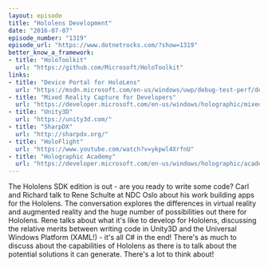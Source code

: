 ```yaml
---
layout: episode
title: "Hololens Development"
date: "2016-07-07"
episode_number: "1319"
episode_url: "https://www.dotnetrocks.com/?show=1319"
better_know_a_framework:
- title: "HoloToolkit"
  url: "https://github.com/Microsoft/HoloToolkit"
links:
- title: "Device Portal for HoloLens"
  url: "https://msdn.microsoft.com/en-us/windows/uwp/debug-test-perf/device-portal-hololens"
- title: "Mixed Reality Capture for Developers"
  url: "https://developer.microsoft.com/en-us/windows/holographic/mixed_reality_capture_for_developers"
- title: "Unity3D"
  url: "https://unity3d.com/"
- title: "SharpDX"
  url: "http://sharpdx.org/"
- title: "HoloFlight"
  url: "https://www.youtube.com/watch?v=ykpwl4XrfnU"
- title: "Holographic Academy"
  url: "https://developer.microsoft.com/en-us/windows/holographic/academy"
---
```


The Hololens SDK edition is out - are you ready to write some code? Carl and Richard talk to Rene Schulte at NDC Oslo about his work building apps for the Hololens. The conversation explores the differences in virtual reality and augmented reality and the huge number of possibilities out there for Hololens. Rene talks about what it's like to develop for Hololens, discussing the relative merits between writing code in Unity3D and the Universal Windows Platform (XAML!) - it's all C# in the end! There's as much to discuss about the capabilities of Hololens as there is to talk about the potential solutions it can generate. There's a lot to think about!
